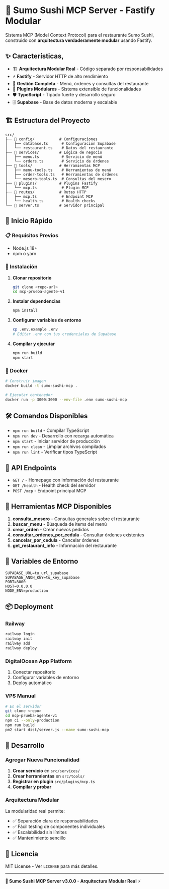 # 🚀 Sumo Sushi MCP Server - Fastify Modular

Sistema MCP (Model Context Protocol) para el restaurante Sumo Sushi, construido con **arquitectura verdaderamente modular** usando Fastify.

## ✨ Características,

- 🏗️ **Arquitectura Modular Real** - Código separado por responsabilidades
- ⚡ **Fastify** - Servidor HTTP de alto rendimiento
- 🍣 **Gestión Completa** - Menú, órdenes y consultas del restaurante
- 🔌 **Plugins Modulares** - Sistema extensible de funcionalidades
- 🛡️ **TypeScript** - Tipado fuerte y desarrollo seguro
- 🗄️ **Supabase** - Base de datos moderna y escalable

## 🏗️ Estructura del Proyecto

```
src/
├── 📁 config/           # Configuraciones
│   ├── database.ts      # Configuración Supabase
│   └── restaurant.ts    # Datos del restaurante
├── 📁 services/         # Lógica de negocio
│   ├── menu.ts          # Servicio de menú
│   └── orders.ts        # Servicio de órdenes
├── 📁 tools/            # Herramientas MCP
│   ├── menu-tools.ts    # Herramientas de menú
│   ├── order-tools.ts   # Herramientas de órdenes
│   └── mesero-tools.ts  # Consultas del mesero
├── 📁 plugins/          # Plugins Fastify
│   └── mcp.ts           # Plugin MCP
├── 📁 routes/           # Rutas HTTP
│   ├── mcp.ts           # Endpoint MCP
│   └── health.ts        # Health checks
└── 🚀 server.ts         # Servidor principal
```

## 🚀 Inicio Rápido

### 📋 Requisitos Previos

- Node.js 18+ 
- npm o yarn

### 🔧 Instalación

1. **Clonar repositorio**
   ```bash
   git clone <repo-url>
   cd mcp-prueba-agente-v1
   ```

2. **Instalar dependencias**
   ```bash
   npm install
   ```

3. **Configurar variables de entorno**
   ```bash
   cp .env.example .env
   # Editar .env con tus credenciales de Supabase
   ```

4. **Compilar y ejecutar**
   ```bash
   npm run build
   npm start
   ```

### 🐳 Docker

```bash
# Construir imagen
docker build -t sumo-sushi-mcp .

# Ejecutar contenedor
docker run -p 3000:3000 --env-file .env sumo-sushi-mcp
```

## 🛠️ Comandos Disponibles

- `npm run build` - Compilar TypeScript
- `npm run dev` - Desarrollo con recarga automática 
- `npm start` - Iniciar servidor de producción
- `npm run clean` - Limpiar archivos compilados
- `npm run lint` - Verificar tipos TypeScript

## 📡 API Endpoints

- `GET /` - Homepage con información del restaurante
- `GET /health` - Health check del servidor
- `POST /mcp` - Endpoint principal MCP

## 🍣 Herramientas MCP Disponibles

1. **consulta_mesero** - Consultas generales sobre el restaurante
2. **buscar_menu** - Búsqueda de items del menú
3. **crear_orden** - Crear nuevos pedidos
4. **consultar_ordenes_por_cedula** - Consultar órdenes existentes
5. **cancelar_por_cedula** - Cancelar órdenes
6. **get_restaurant_info** - Información del restaurante

## 🔧 Variables de Entorno

```env
SUPABASE_URL=tu_url_supabase
SUPABASE_ANON_KEY=tu_key_supabase
PORT=3000
HOST=0.0.0.0
NODE_ENV=production
```

## 📦 Deployment

### Railway
```bash
railway login
railway init
railway add
railway deploy
```

### DigitalOcean App Platform
1. Conectar repositorio
2. Configurar variables de entorno
3. Deploy automático

### VPS Manual
```bash
# En el servidor
git clone <repo>
cd mcp-prueba-agente-v1
npm ci --only=production
npm run build
pm2 start dist/server.js --name sumo-sushi-mcp
```

## 🔄 Desarrollo

### Agregar Nueva Funcionalidad

1. **Crear servicio** en `src/services/`
2. **Crear herramientas** en `src/tools/`  
3. **Registrar en plugin** `src/plugins/mcp.ts`
4. **Compilar y probar**

### Arquitectura Modular

La modularidad real permite:
- ✅ Separación clara de responsabilidades
- ✅ Fácil testing de componentes individuales
- ✅ Escalabilidad sin límites
- ✅ Mantenimiento sencillo

## 📄 Licencia

MIT License - Ver `LICENSE` para más detalles.

---

**🍣 Sumo Sushi MCP Server v3.0.0 - Arquitectura Modular Real** ⚡
